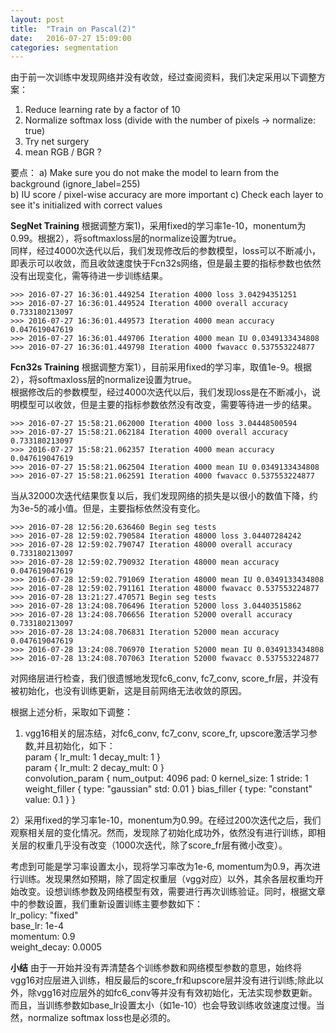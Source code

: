 ```yaml
---
layout: post
title:  "Train on Pascal(2)"
date:   2016-07-27 15:09:00
categories: segmentation
---
```


由于前一次训练中发现网络并没有收敛，经过查阅资料，我们决定采用以下调整方案：  
1) Reduce learning rate by a factor of 10  
2) Normalize softmax loss (divide with the number of pixels -> normalize: true)  
3) Try net surgery  
4) mean RGB / BGR ?  

要点：
a) Make sure you do not make the model to learn from the background (ignore_label=255)  
b) IU score / pixel-wise accuracy are more important
c) Check each layer to see it's initialized with correct values


**SegNet Training**
根据调整方案1)，采用fixed的学习率1e-10，monentum为0.99。根据2），将softmaxloss层的normalize设置为true。  
同样，经过4000次迭代以后，我们发现修改后的参数模型，loss可以不断减小，即表示可以收敛，而且收敛速度快于Fcn32s网络，但是最主要的指标参数也依然没有出现变化，需等待进一步训练结果。  

    >>> 2016-07-27 16:36:01.449254 Iteration 4000 loss 3.04294351251  
    >>> 2016-07-27 16:36:01.449524 Iteration 4000 overall accuracy 0.733180213097  
    >>> 2016-07-27 16:36:01.449573 Iteration 4000 mean accuracy 0.047619047619  
    >>> 2016-07-27 16:36:01.449706 Iteration 4000 mean IU 0.0349133434808  
    >>> 2016-07-27 16:36:01.449798 Iteration 4000 fwavacc 0.537553224877  



**Fcn32s Training**
根据调整方案1），目前采用fixed的学习率，取值1e-9。根据2），将softmaxloss层的normalize设置为true。  
根据修改后的参数模型，经过4000次迭代以后，我们发现loss是在不断减小，说明模型可以收敛，但是主要的指标参数依然没有改变，需要等待进一步的结果。  

    >>> 2016-07-27 15:58:21.062000 Iteration 4000 loss 3.04448500594  
    >>> 2016-07-27 15:58:21.062184 Iteration 4000 overall accuracy 0.733180213097  
    >>> 2016-07-27 15:58:21.062357 Iteration 4000 mean accuracy 0.047619047619  
    >>> 2016-07-27 15:58:21.062504 Iteration 4000 mean IU 0.0349133434808  
    >>> 2016-07-27 15:58:21.062591 Iteration 4000 fwavacc 0.537553224877  

当从32000次迭代结果恢复以后，我们发现网络的损失是以很小的数值下降，约为3e-5的减小值。但是，主要指标依然没有变化。  

    >>> 2016-07-28 12:56:20.636460 Begin seg tests
    >>> 2016-07-28 12:59:02.790584 Iteration 48000 loss 3.04407284242
    >>> 2016-07-28 12:59:02.790747 Iteration 48000 overall accuracy 0.733180213097
    >>> 2016-07-28 12:59:02.790932 Iteration 48000 mean accuracy 0.047619047619
    >>> 2016-07-28 12:59:02.791069 Iteration 48000 mean IU 0.0349133434808
    >>> 2016-07-28 12:59:02.791161 Iteration 48000 fwavacc 0.537553224877
    >>> 2016-07-28 13:21:27.470571 Begin seg tests
    >>> 2016-07-28 13:24:08.706496 Iteration 52000 loss 3.04403515862
    >>> 2016-07-28 13:24:08.706656 Iteration 52000 overall accuracy 0.733180213097
    >>> 2016-07-28 13:24:08.706831 Iteration 52000 mean accuracy 0.047619047619
    >>> 2016-07-28 13:24:08.706970 Iteration 52000 mean IU 0.0349133434808
    >>> 2016-07-28 13:24:08.707063 Iteration 52000 fwavacc 0.537553224877  
对网络层进行检查，我们很遗憾地发现fc6_conv, fc7_conv, score_fr层，并没有被初始化，也没有训练更新，这是目前网络无法收敛的原因。

根据上述分析，采取如下调整：
1) vgg16相关的层冻结，对fc6_conv, fc7_conv, score_fr, upscore激活学习参数,并且初始化，如下：  
param {
    lr_mult: 1
    decay_mult: 1
}  
param {
    lr_mult: 2
    decay_mult: 0
}  
convolution_param {
    num_output: 4096
    pad: 0
    kernel_size: 1
    stride: 1
    weight_filler {
      type: "gaussian"
      std: 0.01
    }
    bias_filler {
      type: "constant"
      value: 0.1
    }
}  

2）采用fixed的学习率1e-10，monentum为0.99。在经过200次迭代之后，我们观察相关层的变化情况。然而，发现除了初始化成功外，依然没有进行训练，即相关层的权重几乎没有改变（1000次迭代，除了score_fr层有微小改变）。  

考虑到可能是学习率设置太小，现将学习率改为1e-6, momentum为0.9，再次进行训练。发现果然如预期，除了固定权重层（vgg对应）以外，其余各层权重均开始改变。设想训练参数及网络模型有效，需要进行再次训练验证。同时，根据文章中的参数设置，我们重新设置训练主要参数如下：  
lr_policy: "fixed"  
base_lr: 1e-4  
momentum: 0.9  
weight_decay: 0.0005  



**小结**
由于一开始并没有弄清楚各个训练参数和网络模型参数的意思，始终将vgg16对应层进入训练，相反最后的score_fr和upscore层并没有进行训练;除此以外，除vgg16对应层外的如fc6_conv等并没有有效初始化，无法实现参数更新。而且，当训练参数如base_lr设置太小（如1e-10）也会导致训练收敛速度过慢。当然，normalize softmax loss也是必须的。
